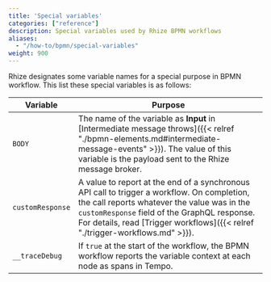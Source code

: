 ```yaml
---
title: 'Special variables'
categories: ["reference"]
description: Special variables used by Rhize BPMN workflows
aliases:
  - "/how-to/bpmn/special-variables"
weight: 900
---
```


Rhize designates some variable names for a special purpose in BPMN workflow.
This list these special variables is as follows:

| Variable         | Purpose                                                                                                                                                                                                                                                                                |
|------------------|----------------------------------------------------------------------------------------------------------------------------------------------------------------------------------------------------------------------------------------------------------------------------------------|
| `BODY`           | The name of the variable as **Input** in [Intermediate message throws]({{< relref "./bpmn-elements.md#intermediate-message-events" >}}). The value of this variable is the payload sent to the Rhize message broker.                                                        |
| `customResponse` | A value to report at the end of a synchronous API call to trigger a workflow. On completion, the call reports whatever the value was in the `customResponse` field of the GraphQL response. For details, read [Trigger workflows]({{< relref "./trigger-workflows.md" >}}). |
| `__traceDebug`   | If `true` at the start of the workflow, the BPMN workflow reports the variable context at each node as spans in Tempo.                                                                                                                                                                 |
